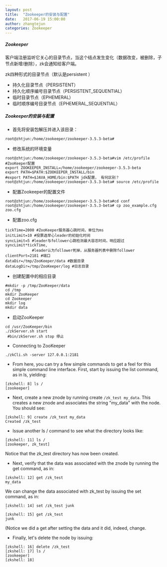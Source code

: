 ```yaml
---
layout: post
title:  "Zookeeper的安装与配置"
date:   2017-06-19 15:00:00
author: zhangtejun
categories: Zookeeper
---
```


##### Zookeeper

客户端注册监听它关心的目录节点，当这个结点发生变化（数据改变，被删除，子节点新增/删除），zk会通知给客户端。


zk四种形式的目录节点（默认是persistent ）
* 持久化目录节点（PERSISTENT）
* 持久化顺序编号目录节点（PERSISTENT_SEQUENTIAL）
* 临时目录节点（EPHEMERAL）
* 临时顺序编号目录节点（EPHEMERAL_SEQUENTIAL）


##### Zookeeper的安装与配置

* 首先将安装包解压并进入该目录：
```shell
root@zhtjun:/home/zookeeper/zookeeper-3.5.3-beta#
```

* 修改系统的环境变量
```shell
root@zhtjun:/home/zookeeper/zookeeper-3.5.3-beta#vim /etc/profile
#ZooKeeper配置
export ZOOKEEPER_INSTALL=/home/zookeeper/zookeeper-3.5.3-beta
export PATH=$PATH:$ZOOKEEPER_INSTALL/bin
#export PATH=$JAVA_HOME/bin:$PATH jdk配置， 有何区别？
root@zhtjun:/home/zookeeper/zookeeper-3.5.3-beta# source /etc/profile
```
* 配置Zookeeper的配置文件
```shell
root@zhtjun:/home/zookeeper/zookeeper-3.5.3-beta#cd conf
root@zhtjun:/home/zookeeper/zookeeper-3.5.3-beta# cp zoo_example.cfg zoo.cfg
```
* 配置zoo.cfg
```shell
tickTime=2000 #ZooKeeper服务器心跳时间，单位为ms
initLimit=10 #投票选举心leader的初始化时间
syncLimit=5 #leader与follower心跳检测最大容忍时间，响应超过syncLimit*tickTime,
			#leader认为follower死掉，从服务器列表中删除follower
clientPort=2181 #端口
dataDir=/tmp/ZooKeeper/data #数据目录
dataLogDir=/tmp/ZooKeeper/log #日志目录
```

* 创建配置中的相应目录
```shell
#mkdir -p /tmp/ZooKeeper/data
cd /tmp
mkdir ZooKeeper
cd Zookeeper
mkdir log
mkdir data
```

* 启动ZooKeeper
```shell
cd /usr/ZooKeeper/bin
./zkServer.sh start
 #bin/zkServer.sh stop 停止
```

* Connecting to ZooKeeper
```shell
./zkCli.sh -server 127.0.0.1:2181
```

* From here, you can try a few simple commands to get a feel for this simple command line interface. First, start by issuing the list command, as in ls, yielding:

```shell
[zkshell: 8] ls /
[zookeeper]
```     
* Next, create a new znode by running create `/zk_test my_data`. This creates a new znode and associates the string "my_data" with the node. You should see:

```
[zkshell: 9] create /zk_test my_data
Created /zk_test
```   
* Issue another ls / command to see what the directory looks like:

```
[zkshell: 11] ls /
[zookeeper, zk_test]
```
        
Notice that the zk_test directory has now been created.

* Next, verify that the data was associated with the znode by running the get command, as in:

```
[zkshell: 12] get /zk_test
my_data
```       
We can change the data associated with zk_test by issuing the set command, as in:
```
[zkshell: 14] set /zk_test junk
`
[zkshell: 15] get /zk_test
junk
```
   
(Notice we did a get after setting the data and it did, indeed, change.

* Finally, let's delete the node by issuing:

```
[zkshell: 16] delete /zk_test
[zkshell: 17] ls /
[zookeeper]
[zkshell: 18]
```

